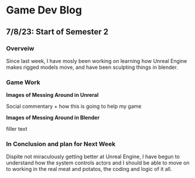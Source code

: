 # Game Dev Blog 

## 7/8/23: Start of Semester 2

### Overveiw

Since last week, I have mosly been working on learning how Unreal Engine makes rigged models move, and have been sculpting things in blender. 

### Game Work

**Images of Messing Around in Unreral**

Social commentary + how this is going to help my game

**Images of Messing Around in Blender**

filler text

### In Conclusion and plan for Next Week

Dispite not miraculously getting better at Unreal Engine, I have begun to understand how the system controls actors and I should be able to move on to working in the real meat and potatos, the coding and logic of it all.
